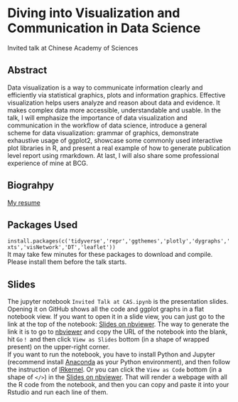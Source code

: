 # Diving into Visualization and Communication in Data Science
Invited talk at Chinese Academy of Sciences

## Abstract
Data visualization is a way to communicate information clearly and efficiently via statistical graphics, plots and information graphics. Effective visualization helps users analyze and reason about data and evidence. It makes complex data more accessible, understandable and usable. In the talk, I will emphasize the importance of data visualization and communication in the workflow of data science, introduce a general scheme for data visualization: grammar of graphics, demonstrate exhaustive usage of ggplot2, showcase some commonly used interactive plot libraries in R, and present a real example of how to generate publication level report using rmarkdown. At last, I will also share some professional experience of mine at BCG.

## Biograhpy
[My resume](https://github.com/zhiruiwang/Talk_at_CAS/blob/master/Resume_Zhirui_Wang.pdf)

## Packages Used
`install.packages(c('tidyverse','repr','ggthemes','plotly','dygraphs','xts','visNetwork','DT','leaflet'))`  
It may take few minutes for these packages to download and compile. Please install them before the talk starts.

## Slides
The jupyter notebook `Invited Talk at CAS.ipynb` is the presentation slides.  
Opening it on GitHub shows all the code and ggplot graphs in a flat notebook view. If you want to open it in a slide view, you can just go to the link at the top of the notebook: [Slides on nbviewer](https://nbviewer.jupyter.org/format/slides/github/zhiruiwang/Talk_at_CAS/blob/master/Invited%20Talk%20at%20CAS.ipynb#/). The way to generate the link it is to go to [nbviewer](https://nbviewer.jupyter.org/) and copy the URL of the notebook into the blank, hit `Go！` and then click `View as Slides` bottom (in a shape of wrapped present) on the upper-right corner.  
If you want to run the notebook, you have to install Python and Jupyter (recommend install [Anaconda](https://www.anaconda.com/download/) as your Python environment), and then follow the instruction of [IRkernel](https://github.com/IRkernel/IRkernel). Or you can click the `View as Code` bottom (in a shape of `</>`) in the [Slides on nbviewer](https://nbviewer.jupyter.org/format/slides/github/zhiruiwang/Talk_at_CAS/blob/master/Invited%20Talk%20at%20CAS.ipynb#/). That will render a webpage with all the R code from the notebook, and then you can copy and paste it into your Rstudio and run each line of them.

